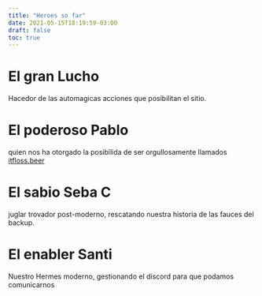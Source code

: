 ```yaml
---
title: "Heroes so far"
date: 2021-05-15T18:19:59-03:00
draft: false
toc: true
---
```


# El gran Lucho
Hacedor de las automagicas acciones que posibilitan el sitio.

# El poderoso Pablo
quien nos ha otorgado la posibilida de ser orgullosamente llamados [itfloss.beer](https://itfloss.beer)

# El sabio Seba C
juglar trovador post-moderno, rescatando nuestra historia de las fauces del backup.

# El enabler Santi
Nuestro Hermes moderno, gestionando el discord para que podamos comunicarnos
